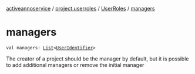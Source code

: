 [activeannoservice](../../index.md) / [project.userroles](../index.md) / [UserRoles](index.md) / [managers](./managers.md)

# managers

`val managers: `[`List`](https://kotlinlang.org/api/latest/jvm/stdlib/kotlin.collections/-list/index.html)`<`[`UserIdentifier`](../-user-identifier.md)`>`

The creator of a project should be the manager by default, but it is possible to add
additional managers or remove the initial manager

